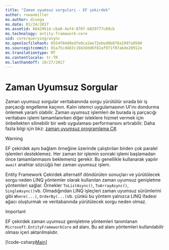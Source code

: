 ```yaml
---
title: "Zaman uyumsuz sorguları - EF çekirdek"
author: rowanmiller
ms.author: divega
ms.date: 01/24/2017
ms.assetid: b6429b14-cba0-4af4-878f-b829777c89cb
ms.technology: entity-framework-core
uid: core/querying/async
ms.openlocfilehash: 6554f04d0edfe0ca2ee72ebed8b878a1997a9500
ms.sourcegitcommit: 01a75cd483c1943ddd6f82af971f07abde20912e
ms.translationtype: MT
ms.contentlocale: tr-TR
ms.lasthandoff: 10/27/2017
---
```

# <a name="asynchronous-queries"></a>Zaman Uyumsuz Sorgular

Zaman uyumsuz sorgular veritabanında sorgu yürütülür sırada bir iş parçacığı engelleme kaçının. Kalın istemci uygulamasının UI'ını dondurma önlemek yararlı olabilir. Zaman uyumsuz işlemleri de burada iş parçacığı veritabanı işlemi tamamlanırken diğer isteklere hizmet vermek için önbellekten silinebilir bir web uygulaması performansını artırabilir. Daha fazla bilgi için bkz: [zaman uyumsuz programlama C#](https://docs.microsoft.com/dotnet/csharp/async).

> [!WARNING]  
> EF çekirdek aynı bağlam örneğine üzerinde çalıştırılan birden çok paralel işlemleri desteklemez. Her zaman bir işlemin sonraki işlemi başlamadan önce tamamlanmasını beklemeniz gerekir. Bu genellikle kullanarak yapılır `await` anahtar sözcüğü her zaman uyumsuz işlem.

Entity Framework Çekirdek alternatif döndürülen sonuçları ve yürütülecek sorgu neden LINQ yöntemler olarak kullanılan zaman uyumsuz genişletme yöntemleri sağlar. Örnekler `ToListAsync()`, `ToArrayAsync()`, `SingleAsync()`vb. Olmadığından LINQ işleçleri zaman uyumsuz sürümlerini gibi `Where(...)`, `OrderBy(...)`vb. çünkü bu yöntem yalnızca LINQ ifadesi ağacı oluşturmak ve veritabanında yürütülecek sorgu neden olmaz.

> [!IMPORTANT]  
> EF çekirdek zaman uyumsuz genişletme yöntemleri tanımlanan `Microsoft.EntityFrameworkCore` ad alanı. Bu ad alanı yöntemleri kullanılabilir olması içeri aktarılmalıdır.

[!code-csharp[Main](../../../samples/core/Querying/Querying/Async/Sample.cs#Sample)]
